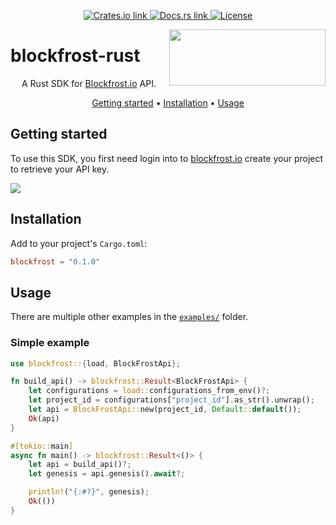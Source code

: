 <p align="center">
  <a href="https://crates.io/crates/blockfrost">
    <img src="https://img.shields.io/crates/v/blockfrost?color=0A60DD" alt="Crates.io link">
  </a>
  <a href="https://docs.rs/blockfrost">
    <img src="https://img.shields.io/docsrs/blockfrost?color=%230A60DD" alt="Docs.rs link">
  </a>
  <a href="https://github.com/blockfrost/blockfrost-rust/blob/master/LICENSE">
    <img src="https://img.shields.io/crates/l/blockfrost?color=%230A60DD" alt="License">
  </a>
</p>


<img src="https://blockfrost.io/images/logo.svg" width="250" align="right" height="90">

# blockfrost-rust

<p align="center">A Rust SDK for <a href="https://blockfrost.io">Blockfrost.io</a> API.</p>
<p align="center">
  <a href="#getting-started">Getting started</a> •
  <a href="#installation">Installation</a> •
  <a href="#usage">Usage</a>
</p>

## Getting started

To use this SDK, you first need login into to [blockfrost.io](https://blockfrost.io) create your project to retrieve
your API key.

<img src="https://i.imgur.com/smY12ro.png">

## Installation

Add to your project's `Cargo.toml`:

```toml
blockfrost = "0.1.0"
```

## Usage

There are multiple other examples in the [`examples/`](./examples) folder.

### Simple example

```rust
use blockfrost::{load, BlockFrostApi};

fn build_api() -> blockfrost::Result<BlockFrostApi> {
    let configurations = load::configurations_from_env()?;
    let project_id = configurations["project_id"].as_str().unwrap();
    let api = BlockFrostApi::new(project_id, Default::default());
    Ok(api)
}

#[tokio::main]
async fn main() -> blockfrost::Result<()> {
    let api = build_api()?;
    let genesis = api.genesis().await?;

    println!("{:#?}", genesis);
    Ok(())
}
```
